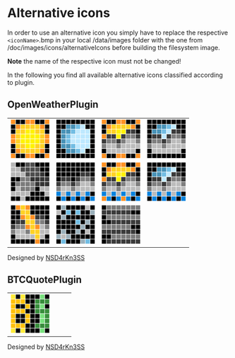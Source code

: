 # Alternative icons

In order to use an alternative icon you simply have to replace the respective ```<iconName>```.bmp in your local /data/images folder with the one from /doc/images/icons/alternativeIcons before building the filesystem image.

**Note** the name of the respective icon must not be changed!

In the following you find all available alternative icons classified according to plugin.

## OpenWeatherPlugin

|  |  |  |  |
| -------- | -------- | -------- | -------- |
|![01d](./../doc/images/icons/alternativeIcons/01d.png)|![01n](./../doc/images/icons/alternativeIcons/01n.png)|![02d](./../doc/images/icons/alternativeIcons/02d.png)|![02n](./../doc/images/icons/alternativeIcons/02n.png)|
|![04](./../doc/images/icons/alternativeIcons/04.png)|![09](./../doc/images/icons/alternativeIcons/09.png)|![10d](./../doc/images/icons/alternativeIcons/10d.png)|![10n](./../doc/images/icons/alternativeIcons/10n.png)|
|![11](./../doc/images/icons/alternativeIcons/11.png)|![13](./../doc/images/icons/alternativeIcons/13.png)|![50](./../doc/images/icons/alternativeIcons/50.png)||



Designed by [NSD4rKn3SS](https://github.com/NSD4rKn3SS)

## BTCQuotePlugin

|  |  |  |  |
| -------- | -------- | -------- | -------- |
|![BTC_USD](./../doc/images/icons/alternativeIcons/BTC_USD.png)||||

Designed by [NSD4rKn3SS](https://github.com/NSD4rKn3SS)

